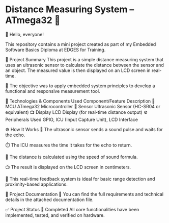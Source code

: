 # Distance Measuring System – ATmega32 📏
👋 Hello, everyone!

This repository contains a mini project created as part of my Embedded Software Basics Diploma at EDGES for Training.

📝 Project Summary
This project is a simple distance measuring system that uses an ultrasonic sensor to calculate the distance between the sensor and an object. The measured value is then displayed on an LCD screen in real-time.

🎯 The objective was to apply embedded system principles to develop a functional and responsive measurement tool.

🧰 Technologies & Components Used
Component/Feature	Description
🧠 MCU	ATmega32 Microcontroller
📡 Sensor	Ultrasonic Sensor (HC-SR04 or equivalent)
📺 Display	LCD Display (for real-time distance output)
⚙️ Peripherals Used	GPIO, ICU (Input Capture Unit), LCD Interface

⚙️ How It Works
📡 The ultrasonic sensor sends a sound pulse and waits for the echo.

⏱️ The ICU measures the time it takes for the echo to return.

📐 The distance is calculated using the speed of sound formula.

📺 The result is displayed on the LCD screen in centimeters.

🧪 This real-time feedback system is ideal for basic range detection and proximity-based applications.

📄 Project Documentation
📎 You can find the full requirements and technical details in the attached documentation file.

✅ Project Status
🎉 Completed
All core functionalities have been implemented, tested, and verified on hardware.
